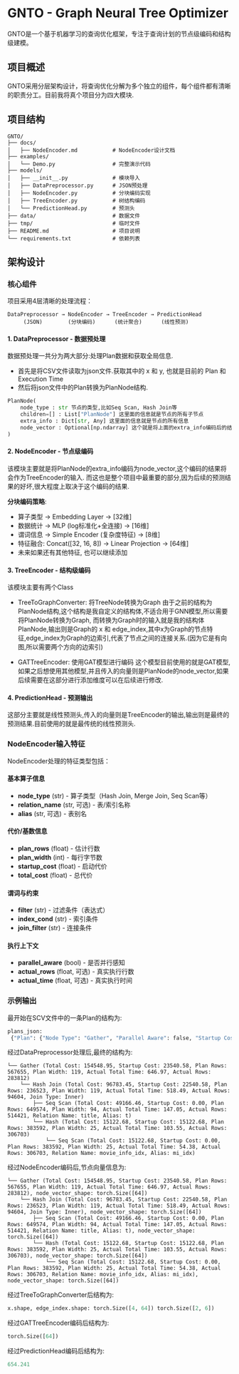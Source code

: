 # GNTO - Graph Neural Tree Optimizer

GNTO是一个基于机器学习的查询优化框架，专注于查询计划的节点级编码和结构级建模。

## 项目概述

GNTO采用分层架构设计，将查询优化分解为多个独立的组件，每个组件都有清晰的职责分工。目前我将真个项目分为四大模块.

## 项目结构

```
GNTO/
├── docs/
│   ├── NodeEncoder.md           # NodeEncoder设计文档
├── examples/
│   └── Demo.py                  # 完整演示代码
├── models/
│   ├── __init__.py              # 模块导入
│   ├── DataPreprocessor.py      # JSON预处理
│   ├── NodeEncoder.py           # 分块编码实现
│   ├── TreeEncoder.py           # 树结构编码
│   └── PredictionHead.py        # 预测头
├── data/                        # 数据文件
├── tmp/                         # 临时文件
├── README.md                    # 项目说明
└── requirements.txt             # 依赖列表
```

## 架构设计

### 核心组件

项目采用4层清晰的处理流程：

```
DataPreprocessor → NodeEncoder → TreeEncoder → PredictionHead
     (JSON)        (分块编码)      (统计聚合)      (线性预测)
```

#### 1. DataPreprocessor - 数据预处理
数据预处理一共分为两大部分:处理Plan数据和获取全局信息.
- 首先是将CSV文件读取为json文件.获取其中的 x 和 y, 也就是目前的 Plan 和 Execution Time
- 然后将json文件中的Plan转换为PlanNode结构.
```python
PlanNode(
    node_type : str 节点的类型,比如Seq Scan, Hash Join等
    children=[] : List["PlanNode"] 这里面的信息就是节点的所有子节点
    extra_info : Dict[str, Any] 这里面的信息就是节点的所有信息
    node_vector : Optional[np.ndarray] 这个就是将上面的extra_info编码后的结果作为vector存放在这里.
)
```

#### 2. NodeEncoder - 节点级编码
该模块主要就是将PlanNode的extra_info编码为node_vector,这个编码的结果将会作为TreeEncoder的输入.
而这也是整个项目中最重要的部分,因为后续的预测结果的好坏,很大程度上取决于这个编码的结果.

**分块编码策略**:
- 算子类型 → Embedding Layer → [32维]
- 数据统计 → MLP (log标准化+全连接) → [16维]
- 谓词信息 → Simple Encoder (复杂度特征) → [8维]
- 特征融合: Concat([32, 16, 8]) → Linear Projection → [64维]
- 未来如果还有其他特征, 也可以继续添加

#### 3. TreeEncoder - 结构级编码
该模块主要有两个Class
- TreeToGraphConverter: 将TreeNode转换为Graph
由于之前的结构为PlanNode结构,这个结构是我自定义的结构体,不适合用于GNN模型,所以需要将PlanNode转换为Graph,
而转换为Graph时的输入就是我的结构体PlanNode,输出则是Graph的 x 和 edge_index,其中x为Graph的节点特征,edge_index为Graph的边索引,代表了节点之间的连接关系.(因为它是有向图,所以需要两个方向的边索引)

- GATTreeEncoder: 使用GAT模型进行编码
这个模型目前使用的就是GAT模型,如果之后想使用其他模型,并且传入的向量则是PlanNode的node_vector,如果后续需要在这部分进行添加维度可以在后续进行修改.

#### 4. PredictionHead - 预测输出
这部分主要就是线性预测头,传入的向量则是TreeEncoder的输出,输出则是最终的预测结果.目前使用的就是最传统的线性预测头.

### NodeEncoder输入特征

NodeEncoder处理的特征类型包括：

#### 基本算子信息
- **node_type** (str) - 算子类型（Hash Join, Merge Join, Seq Scan等）
- **relation_name** (str, 可选) - 表/索引名称
- **alias** (str, 可选) - 表别名

#### 代价/基数信息
- **plan_rows** (float) - 估计行数
- **plan_width** (int) - 每行字节数
- **startup_cost** (float) - 启动代价
- **total_cost** (float) - 总代价

#### 谓词与约束
- **filter** (str) - 过滤条件（表达式）
- **index_cond** (str) - 索引条件
- **join_filter** (str) - 连接条件

#### 执行上下文
- **parallel_aware** (bool) - 是否并行感知
- **actual_rows** (float, 可选) - 真实执行行数
- **actual_time** (float, 可选) - 真实执行时间


### 示例输出

最开始在SCV文件中的一条Plan的结构为:
```python
plans_json:
 {"Plan": {"Node Type": "Gather", "Parallel Aware": false, "Startup Cost": 23540.58, "Total Cost": 154548.95, "Plan Rows": 567655, "Plan Width": 119, "Actual Startup Time": 386.847, "Actual Total Time": 646.972, "Actual Rows": 283812, "Actual Loops": 1, "Workers Planned": 2, "Workers Launched": 2, "Single Copy": false, "Plans": [{"Node Type": "Hash Join", "Parent Relationship": "Outer", "Parallel Aware": true, "Join Type": "Inner", "Startup Cost": 22540.58, "Total Cost": 96783.45, "Plan Rows": 236523, "Plan Width": 119, "Actual Startup Time": 369.985, "Actual Total Time": 518.487, "Actual Rows": 94604, "Actual Loops": 3, "Inner Unique": false, "Hash Cond": "(t.id = mi_idx.movie_id)", "Workers": [], "Plans": [{"Node Type": "Seq Scan", "Parent Relationship": "Outer", "Parallel Aware": true, "Relation Name": "title", "Alias": "t", "Startup Cost": 0.0, "Total Cost": 49166.46, "Plan Rows": 649574, "Plan Width": 94, "Actual Startup Time": 0.366, "Actual Total Time": 147.047, "Actual Rows": 514421, "Actual Loops": 3, "Filter": "(kind_id = 7)", "Rows Removed by Filter": 328349, "Workers": []}, {"Node Type": "Hash", "Parent Relationship": "Inner", "Parallel Aware": true, "Startup Cost": 15122.68, "Total Cost": 15122.68, "Plan Rows": 383592, "Plan Width": 25, "Actual Startup Time": 103.547, "Actual Total Time": 103.547, "Actual Rows": 306703, "Actual Loops": 3, "Hash Buckets": 65536, "Original Hash Buckets": 65536, "Hash Batches": 32, "Original Hash Batches": 32, "Peak Memory Usage": 1920, "Workers": [], "Plans": [{"Node Type": "Seq Scan", "Parent Relationship": "Outer", "Parallel Aware": true, "Relation Name": "movie_info_idx", "Alias": "mi_idx", "Startup Cost": 0.0, "Total Cost": 15122.68, "Plan Rows": 383592, "Plan Width": 25, "Actual Startup Time": 0.28, "Actual Total Time": 54.382, "Actual Rows": 306703, "Actual Loops": 3, "Filter": "(info_type_id > 99)", "Rows Removed by Filter": 153308, "Workers": []}]}]}]}, "Planning Time": 2.382, "Triggers": [], "Execution Time": 654.241}

```

经过DataPreprocessor处理后,最终的结构为:
```
└── Gather (Total Cost: 154548.95, Startup Cost: 23540.58, Plan Rows: 567655, Plan Width: 119, Actual Total Time: 646.97, Actual Rows: 283812)
    └── Hash Join (Total Cost: 96783.45, Startup Cost: 22540.58, Plan Rows: 236523, Plan Width: 119, Actual Total Time: 518.49, Actual Rows: 94604, Join Type: Inner)
        ├── Seq Scan (Total Cost: 49166.46, Startup Cost: 0.00, Plan Rows: 649574, Plan Width: 94, Actual Total Time: 147.05, Actual Rows: 514421, Relation Name: title, Alias: t)
        └── Hash (Total Cost: 15122.68, Startup Cost: 15122.68, Plan Rows: 383592, Plan Width: 25, Actual Total Time: 103.55, Actual Rows: 306703)
            └── Seq Scan (Total Cost: 15122.68, Startup Cost: 0.00, Plan Rows: 383592, Plan Width: 25, Actual Total Time: 54.38, Actual Rows: 306703, Relation Name: movie_info_idx, Alias: mi_idx)
```

经过NodeEncoder编码后,节点向量信息为:
```
└── Gather (Total Cost: 154548.95, Startup Cost: 23540.58, Plan Rows: 567655, Plan Width: 119, Actual Total Time: 646.97, Actual Rows: 283812), node_vector_shape: torch.Size([64])
    └── Hash Join (Total Cost: 96783.45, Startup Cost: 22540.58, Plan Rows: 236523, Plan Width: 119, Actual Total Time: 518.49, Actual Rows: 94604, Join Type: Inner), node_vector_shape: torch.Size([64])
        ├── Seq Scan (Total Cost: 49166.46, Startup Cost: 0.00, Plan Rows: 649574, Plan Width: 94, Actual Total Time: 147.05, Actual Rows: 514421, Relation Name: title, Alias: t), node_vector_shape: torch.Size([64])
        └── Hash (Total Cost: 15122.68, Startup Cost: 15122.68, Plan Rows: 383592, Plan Width: 25, Actual Total Time: 103.55, Actual Rows: 306703), node_vector_shape: torch.Size([64])
            └── Seq Scan (Total Cost: 15122.68, Startup Cost: 0.00, Plan Rows: 383592, Plan Width: 25, Actual Total Time: 54.38, Actual Rows: 306703, Relation Name: movie_info_idx, Alias: mi_idx), node_vector_shape: torch.Size([64])
```

经过TreeToGraphConverter后结构为:
```Python
x.shape, edge_index.shape: torch.Size([4, 64]) torch.Size([2, 6])
```

经过GATTreeEncoder编码后结构为:
```Python
torch.Size([64])
```

经过PredictionHead编码后结构为:
```Python
654.241
```


